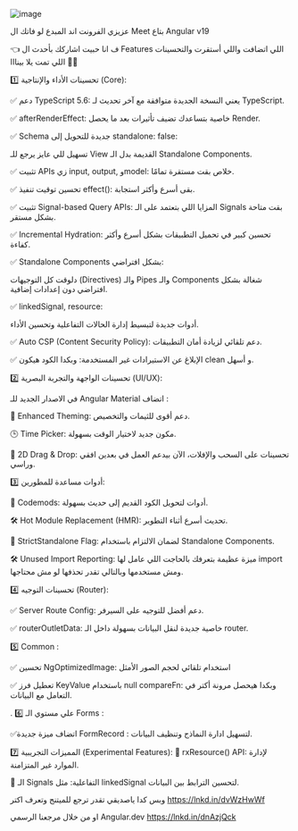 

![image](https://github.com/user-attachments/assets/cff2832f-31ca-4b38-a932-7ea366f4b918)

عزيزي الفرونت اند المبدع لو فاتك ال Meet بتاع Angular v19


👈 ف انا حبيت اشاركك بأحدث ال Features اللي اتضافت واللي أستقرت والتحسينات اللي تمت يلا بينااا 🏃‍♂️ 


1️⃣ تحسينات الأداء والإنتاجية (Core):


✅ دعم TypeScript 5.6: يعني النسخة الجديدة متوافقة مع آخر تحديث لـ TypeScript.

✅ afterRenderEffect: خاصية بتساعدك تضيف تأثيرات بعد ما يحصل Render.


✅ Schema جديدة للتحويل إلى standalone: false:

 تسهيل للي عايز يرجع للـ View القديمة بدل الـ Standalone Components.
 
 
✅ تثبيت APIs زي input, output, وmodel: خلاص بقت مستقرة تمامًا.



✅ تحسين توقيت تنفيذ effect(): بقى أسرع وأكثر استجابة.



✅ تثبيت Signal-based Query APIs: المزايا اللي بتعتمد على الـ Signals بقت متاحة بشكل مستقر.


✅ Incremental Hydration: تحسين كبير في تحميل التطبيقات بشكل أسرع وأكثر كفاءة.


✅ Standalone Components بشكل افتراضي:


 دلوقت كل التوجيهات (Directives) والـ Pipes والـ Components شغالة بشكل افتراضي دون إعدادات إضافية.
 
✅ linkedSignal, resource:


 أدوات جديدة لتبسيط إدارة الحالات التفاعلية وتحسين الأداء.
 
 
✅ Auto CSP (Content Security Policy): دعم تلقائي لزيادة أمان التطبيقات.



✅ الإبلاغ عن الاستيرادات غير المستخدمة: وبكدا الكود هيكون clean و أسهل.



2️⃣ تحسينات الواجهة والتجربة البصرية (UI/UX):


 في الاصدار الجديد للـ Angular Material اتضاف :
 
🎨 Enhanced Theming: دعم أقوى للثيمات والتخصيص.

🕒 Time Picker: مكون جديد لاختيار الوقت بسهولة.

🎢 2D Drag & Drop: تحسينات على السحب والإفلات، الآن بيدعم العمل في بعدين افقي وراسي.


3️⃣ أدوات مساعدة للمطورين:

🔄 Codemods: أدوات لتحويل الكود القديم إلى حديث بسهولة.

🛠️ Hot Module Replacement (HMR): تحديث أسرع أثناء التطوير.

🚨 StrictStandalone Flag: لضمان الالتزام باستخدام Standalone Components.

🛠️ Unused Import Reporting: ميزة عظيمة بتعرفك بالحاجت اللي عامل لها import ومش مستخدمها وبالتالي تقدر تحذفها لو مش محتاجها.


4️⃣ تحسينات التوجيه (Router):

✅ Server Route Config: دعم أفضل للتوجيه على السيرفر.


✅ routerOutletData: خاصية جديدة لنقل البيانات بسهولة داخل الـ router.



5️⃣ Common : 

 ✅ تحسين NgOptimizedImage: استخدام تلقائي لحجم الصور الأمثل
 
 
 ✅ تعطيل فرز KeyValue باستخدام null compareFn: وبكدا هيحصل مرونة أكتر في التعامل مع البيانات.
 

 . 6️⃣ علي مستوي الـ Forms :
 
 
 ✅اتضاف ميزة جديدة FormRecord : لتسهيل ادارة النماذج وتنظيف البيانات. 
 
 

 7️⃣ المميزات التجريبية (Experimental Features):
🧪 rxResource() API: لإدارة الموارد غير المتزامنة.

🧪 الـ Signals التفاعلية: مثل linkedSignal لتحسين الترابط بين البيانات.


وبس كدا ياصديقي تقدر ترجع للميتنج وتعرف اكتر https://lnkd.in/dvWzHwWf

او من خلال مرجعنا الرسمي Angular.dev https://lnkd.in/dnAzjQck


